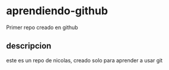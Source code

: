 # aprendiendo-github
Primer repo creado en github 
## descripcion 
este es un repo de nicolas, creado solo para aprender a usar git 
